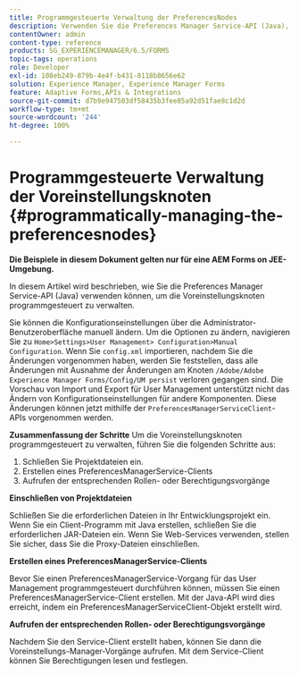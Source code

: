 ```yaml
---
title: Programmgesteuerte Verwaltung der PreferencesNodes
description: Verwenden Sie die Preferences Manager Service-API (Java), um die Voreinstellungsknoten programmgesteuert zu verwalten.
contentOwner: admin
content-type: reference
products: SG_EXPERIENCEMANAGER/6.5/FORMS
topic-tags: operations
role: Developer
exl-id: 108eb249-879b-4e4f-b431-8118b8656e62
solution: Experience Manager, Experience Manager Forms
feature: Adaptive Forms,APIs & Integrations
source-git-commit: d7b9e947503df58435b3fee85a92d51fae8c1d2d
workflow-type: tm+mt
source-wordcount: '244'
ht-degree: 100%

---
```


# Programmgesteuerte Verwaltung der Voreinstellungsknoten {#programmatically-managing-the-preferencesnodes}

**Die Beispiele in diesem Dokument gelten nur für eine AEM Forms on JEE-Umgebung.**

In diesem Artikel wird beschrieben, wie Sie die Preferences Manager Service-API (Java) verwenden können, um die Voreinstellungsknoten programmgesteuert zu verwalten.

Sie können die Konfigurationseinstellungen über die Administrator-Benutzeroberfläche manuell ändern. Um die Optionen zu ändern, navigieren Sie zu `Home>Settings>User Management> Configuration>Manual Configuration`. Wenn Sie `config.xml` importieren, nachdem Sie die Änderungen vorgenommen haben, werden Sie feststellen, dass alle Änderungen mit Ausnahme der Änderungen am Knoten `/Adobe/Adobe Experience Manager Forms/Config/UM persist` verloren gegangen sind. Die Vorschau von Import und Export für User Management unterstützt nicht das Ändern von Konfigurationseinstellungen für andere Komponenten. Diese Änderungen können jetzt mithilfe der `PreferencesManagerServiceClient`-APIs vorgenommen werden.

**Zusammenfassung der Schritte** Um die Voreinstellungsknoten programmgesteuert zu verwalten, führen Sie die folgenden Schritte aus:

1. Schließen Sie Projektdateien ein.
1. Erstellen eines PreferencesManagerService-Clients
1. Aufrufen der entsprechenden Rollen- oder Berechtigungsvorgänge

**Einschließen von Projektdateien**

Schließen Sie die erforderlichen Dateien in Ihr Entwicklungsprojekt ein. Wenn Sie ein Client-Programm mit Java erstellen, schließen Sie die erforderlichen JAR-Dateien ein. Wenn Sie Web-Services verwenden, stellen Sie sicher, dass Sie die Proxy-Dateien einschließen.

**Erstellen eines PreferencesManagerService-Clients**

Bevor Sie einen PreferencesManagerService-Vorgang für das User Management programmgesteuert durchführen können, müssen Sie einen PreferencesManagerService-Client erstellen. Mit der Java-API wird dies erreicht, indem ein PreferencesManagerServiceClient-Objekt erstellt wird.

**Aufrufen der entsprechenden Rollen- oder Berechtigungsvorgänge**

Nachdem Sie den Service-Client erstellt haben, können Sie dann die Voreinstellungs-Manager-Vorgänge aufrufen. Mit dem Service-Client können Sie Berechtigungen lesen und festlegen.
